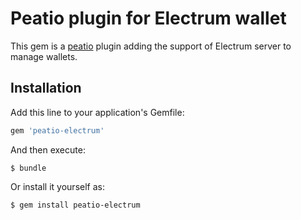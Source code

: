 # Peatio plugin for Electrum wallet

This gem is a [peatio](https://github.com/openware/peatio) plugin adding the support of Electrum server to manage wallets.

## Installation

Add this line to your application's Gemfile:

```ruby
gem 'peatio-electrum'
```

And then execute:

    $ bundle

Or install it yourself as:

    $ gem install peatio-electrum

